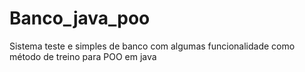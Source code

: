 # Banco_java_poo
Sistema teste e simples de banco com algumas funcionalidade como método de treino para POO em java
